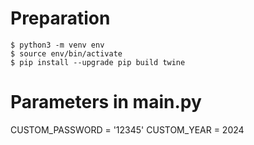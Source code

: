 
# Preparation
````
$ python3 -m venv env
$ source env/bin/activate
$ pip install --upgrade pip build twine

````
# Parameters in main.py
CUSTOM_PASSWORD = '12345'
CUSTOM_YEAR = 2024